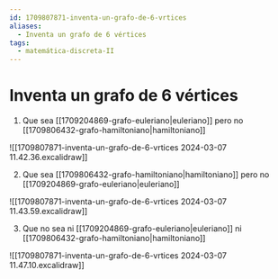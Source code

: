 ```yaml
---
id: 1709807871-inventa-un-grafo-de-6-vrtices
aliases:
  - Inventa un grafo de 6 vértices
tags:
  - matemática-discreta-II
---
```


# Inventa un grafo de 6 vértices

1. Que sea [[1709204869-grafo-euleriano|euleriano]] pero no [[1709806432-grafo-hamiltoniano|hamiltoniano]]

 ![[1709807871-inventa-un-grafo-de-6-vrtices 2024-03-07 11.42.36.excalidraw]]

2. Que sea [[1709806432-grafo-hamiltoniano|hamiltoniano]] pero no [[1709204869-grafo-euleriano|euleriano]]

![[1709807871-inventa-un-grafo-de-6-vrtices 2024-03-07 11.43.59.excalidraw]]

3. Que no sea ni [[1709204869-grafo-euleriano|euleriano]] ni [[1709806432-grafo-hamiltoniano|hamiltoniano]]

![[1709807871-inventa-un-grafo-de-6-vrtices 2024-03-07 11.47.10.excalidraw]]

